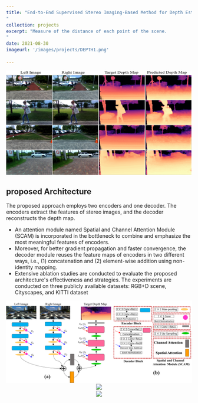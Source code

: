 ```yaml
---
title: "End-to-End Supervised Stereo Imaging-Based Method for Depth Estimation
"
collection: projects
excerpt: "Measure of the distance of each point of the scene.
"
date: 2021-08-30
imageurl: '/images/projects/DEPTH1.png'

---
```


<center><img src="/images/projects/DEPTH1.png"></center>

## proposed Architecture

The proposed approach employs two encoders and one decoder. The encoders extract the features of stereo images, and the decoder reconstructs the depth map.
- An attention module named Spatial and Channel Attention Module (SCAM) is incorporated in the bottleneck to combine and emphasize the most meaningful features of encoders.
- Moreover, for better gradient propagation and faster convergence, the decoder module reuses the feature maps of encoders in two different ways, i.e., (1) concatenation and (2) element-wise addition using non-identity mapping.
- Extensive ablation studies are conducted to evaluate the proposed architecture's effectiveness and strategies. The experiments are conducted on three publicly available datasets: RGB+D scene, Cityscapes, and KITTI dataset

<center><img src="/images/projects/arch.png"></center>
<center><img src="/images/projects/R1.png"></center>
<center><img src="/images/projects/R2.png"></center>



